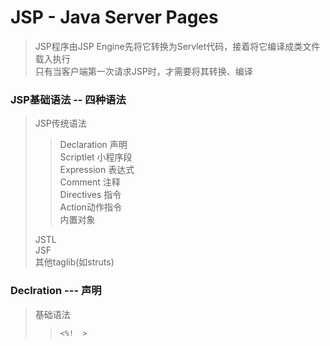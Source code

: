 # JSP - Java Server Pages
> JSP程序由JSP Engine先将它转换为Servlet代码，接着将它编译成类文件载入执行                    
> 只有当客户端第一次请求JSP时，才需要将其转换、编译                     

### JSP基础语法 -- 四种语法
> JSP传统语法            
>> Declaration  声明                
>> Scriptlet  小程序段                
>> Expression  表达式           
>> Comment  注释             
>> Directives  指令           
>> Action动作指令              
>> 内置对象            
>                
> JSTL               
> JSF                        
> 其他taglib(如struts)

### Declration --- 声明
> 基础语法
>> `<%!  >` 
>
>
